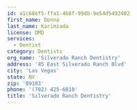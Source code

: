 ```yaml
---
id: a1c68ef5-ffa1-4b8f-99db-9e54d5492402
first_name: Donna
last_name: Karimzada
license: DMD
services:
  - Dentist
category: Dentists
org_name: 'Silverado Ranch Dentistry'
address: '45 East Silverado Ranch Blvd'
city: 'Las Vegas'
state: NV
zip: '89183'
phone: '(702) 425-6810'
title: 'Silverado Ranch Dentistry'
---
```

